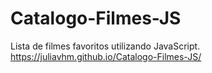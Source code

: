 # Catalogo-Filmes-JS
Lista de filmes favoritos utilizando JavaScript.
https://juliavhm.github.io/Catalogo-Filmes-JS/

